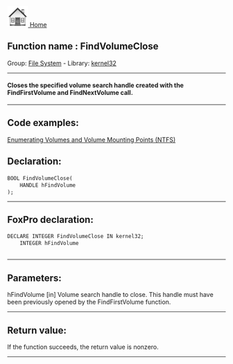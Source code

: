 [<img src="../../images/home.png"> Home ](https://github.com/VFPX/Win32API)  

## Function name : FindVolumeClose
Group: [File System](../../functions_group.md#File_System)  -  Library: [kernel32](../../../libraries.md#kernel32)  
***  


#### Closes the specified volume search handle created with the FindFirstVolume and FindNextVolume call.
***  


## Code examples:
[Enumerating Volumes and Volume Mounting Points (NTFS)](../../samples/sample_087.md)  

## Declaration:
```foxpro  
BOOL FindVolumeClose(
	HANDLE hFindVolume
);  
```  
***  


## FoxPro declaration:
```foxpro  
DECLARE INTEGER FindVolumeClose IN kernel32;
	INTEGER hFindVolume
  
```  
***  


## Parameters:
hFindVolume 
[in] Volume search handle to close. This handle must have been previously opened by the FindFirstVolume function.  
***  


## Return value:
If the function succeeds, the return value is nonzero.  
***  

